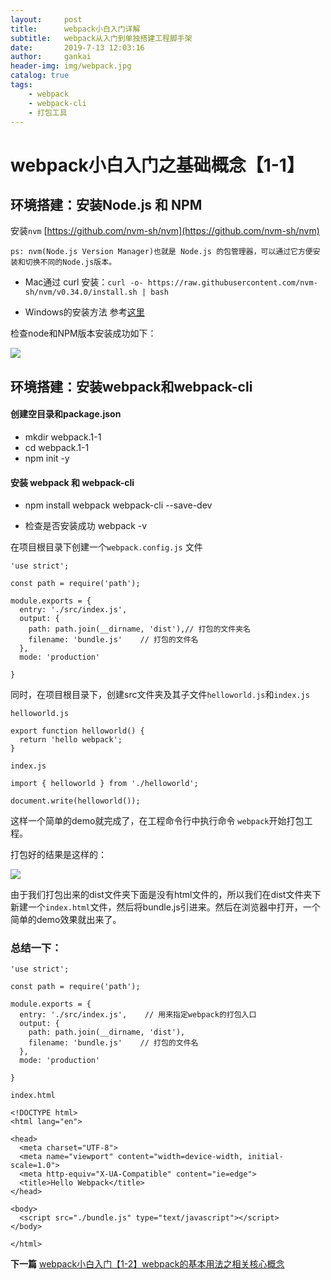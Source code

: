 ```yaml
---
layout:     post
title:      webpack小白入门详解
subtitle:   webpack从入门到单独搭建工程脚手架
date:       2019-7-13 12:03:16
author:     gankai
header-img: img/webpack.jpg
catalog: true
tags:
    - webpack
    - webpack-cli 
    - 打包工具
---
```

# webpack小白入门之基础概念【1-1】

## 环境搭建：安装Node.js 和 NPM


安装`nvm` [https://github.com/nvm-sh/nvm](https://github.com/nvm-sh/nvm)
 
    ps: nvm(Node.js Version Manager)也就是 Node.js 的包管理器，可以通过它方便安装和切换不同的Node.js版本。

+ Mac通过 curl 安装：`curl -o- https://raw.githubusercontent.com/nvm-sh/nvm/v0.34.0/install.sh | bash`

+ Windows的安装方法 参考[这里](https://www.jianshu.com/p/0d591ad6d60d)

检查node和NPM版本安装成功如下：

![](https://github.com/GitHubGanKai/webpack/blob/master/webpack.1.1/imags/2019-07-13_112111.png)


## 环境搭建：安装webpack和webpack-cli

#### 创建空目录和package.json

- mkdir webpack.1-1
- cd webpack.1-1
- npm init -y

#### 安装 webpack 和 webpack-cli

- npm install webpack webpack-cli --save-dev

- 检查是否安装成功  webpack -v

在项目根目录下创建一个`webpack.config.js` 文件

    'use strict';

    const path = require('path');

    module.exports = {
      entry: './src/index.js',
      output: {
        path: path.join(__dirname, 'dist'),// 打包的文件夹名
        filename: 'bundle.js'    // 打包的文件名
      },
      mode: 'production'

    }

同时，在项目根目录下，创建src文件夹及其子文件`helloworld.js`和`index.js`

`helloworld.js`

    export function helloworld() {
      return 'hello webpack';
    }

`index.js`

    import { helloworld } from './helloworld';

    document.write(helloworld());

这样一个简单的demo就完成了，在工程命令行中执行命令 `webpack`开始打包工程。

打包好的结果是这样的：

![](https://github.com/GitHubGanKai/webpack/blob/master/webpack.1.1/imags/2019-07-13_155908.png)

由于我们打包出来的dist文件夹下面是没有html文件的，所以我们在dist文件夹下新建一个`index.html`文件，然后将bundle.js引进来。然后在浏览器中打开，一个简单的demo效果就出来了。

### 总结一下：

    'use strict';                                      

    const path = require('path');                    
                                                       
    module.exports = {                                     
      entry: './src/index.js',    // 用来指定webpack的打包入口                   
      output: {
        path: path.join(__dirname, 'dist'),
        filename: 'bundle.js'    // 打包的文件名
      },
      mode: 'production'

    }

`index.html`

    <!DOCTYPE html>
    <html lang="en">

    <head>
      <meta charset="UTF-8">
      <meta name="viewport" content="width=device-width, initial-scale=1.0">
      <meta http-equiv="X-UA-Compatible" content="ie=edge">
      <title>Hello Webpack</title>
    </head>

    <body>
      <script src="./bundle.js" type="text/javascript"></script>
    </body>

    </html>

<b>下一篇</b> [webpack小白入门【1-2】webpack的基本用法之相关核心概念](https://github.com/GitHubGanKai/webpack/blob/master/webpack.1.2/readme.md)
